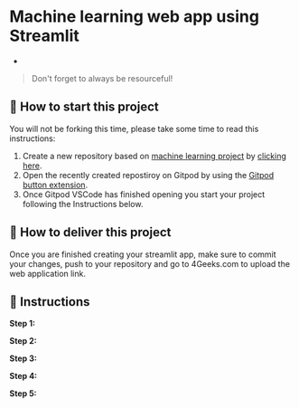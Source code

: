 <!-- hide -->
# Machine learning web app using Streamlit
<!-- endhide -->

- 

>Don't forget to always be resourceful!

## 🌱  How to start this project

You will not be forking this time, please take some time to read this instructions:

1. Create a new repository based on [machine learning project](https://github.com/4GeeksAcademy/machine-learning-python-template/generate) by [clicking here](https://github.com/4GeeksAcademy/machine-learning-python-template).
2. Open the recently created repostiroy on Gitpod by using the [Gitpod button extension](https://www.gitpod.io/docs/browser-extension/).
3. Once Gitpod VSCode has finished opening you start your project following the Instructions below.

## 🚛 How to deliver this project

Once you are finished creating your streamlit app, make sure to commit your changes, push to your repository and go to 4Geeks.com to upload the web application link.

## 📝 Instructions

**Step 1:**


**Step 2:**


**Step 3:**


**Step 4:**


**Step 5:**

